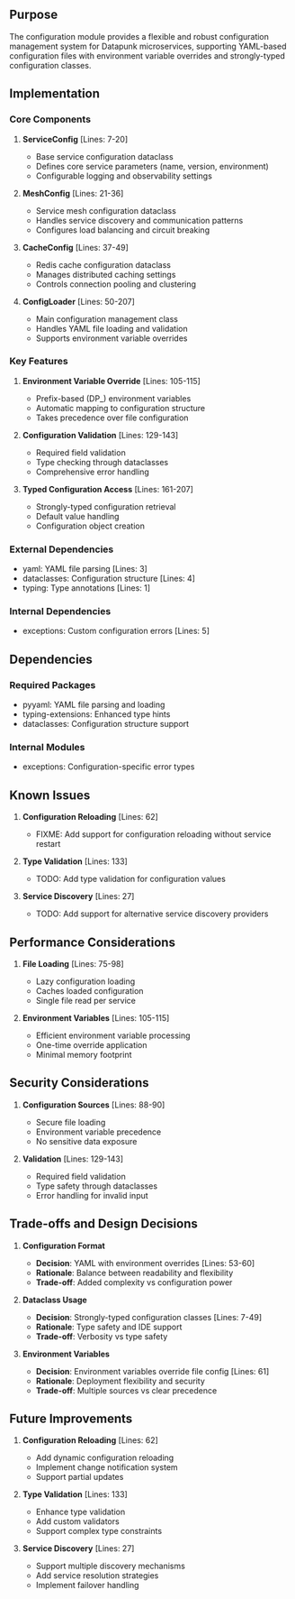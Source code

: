 ## Purpose

The configuration module provides a flexible and robust configuration management system for Datapunk microservices, supporting YAML-based configuration files with environment variable overrides and strongly-typed configuration classes.

## Implementation

### Core Components

1. **ServiceConfig** [Lines: 7-20]

   - Base service configuration dataclass
   - Defines core service parameters (name, version, environment)
   - Configurable logging and observability settings

2. **MeshConfig** [Lines: 21-36]

   - Service mesh configuration dataclass
   - Handles service discovery and communication patterns
   - Configures load balancing and circuit breaking

3. **CacheConfig** [Lines: 37-49]

   - Redis cache configuration dataclass
   - Manages distributed caching settings
   - Controls connection pooling and clustering

4. **ConfigLoader** [Lines: 50-207]
   - Main configuration management class
   - Handles YAML file loading and validation
   - Supports environment variable overrides

### Key Features

1. **Environment Variable Override** [Lines: 105-115]

   - Prefix-based (DP\_) environment variables
   - Automatic mapping to configuration structure
   - Takes precedence over file configuration

2. **Configuration Validation** [Lines: 129-143]

   - Required field validation
   - Type checking through dataclasses
   - Comprehensive error handling

3. **Typed Configuration Access** [Lines: 161-207]
   - Strongly-typed configuration retrieval
   - Default value handling
   - Configuration object creation

### External Dependencies

- yaml: YAML file parsing [Lines: 3]
- dataclasses: Configuration structure [Lines: 4]
- typing: Type annotations [Lines: 1]

### Internal Dependencies

- exceptions: Custom configuration errors [Lines: 5]

## Dependencies

### Required Packages

- pyyaml: YAML file parsing and loading
- typing-extensions: Enhanced type hints
- dataclasses: Configuration structure support

### Internal Modules

- exceptions: Configuration-specific error types

## Known Issues

1. **Configuration Reloading** [Lines: 62]

   - FIXME: Add support for configuration reloading without service restart

2. **Type Validation** [Lines: 133]

   - TODO: Add type validation for configuration values

3. **Service Discovery** [Lines: 27]
   - TODO: Add support for alternative service discovery providers

## Performance Considerations

1. **File Loading** [Lines: 75-98]

   - Lazy configuration loading
   - Caches loaded configuration
   - Single file read per service

2. **Environment Variables** [Lines: 105-115]
   - Efficient environment variable processing
   - One-time override application
   - Minimal memory footprint

## Security Considerations

1. **Configuration Sources** [Lines: 88-90]

   - Secure file loading
   - Environment variable precedence
   - No sensitive data exposure

2. **Validation** [Lines: 129-143]
   - Required field validation
   - Type safety through dataclasses
   - Error handling for invalid input

## Trade-offs and Design Decisions

1. **Configuration Format**

   - **Decision**: YAML with environment overrides [Lines: 53-60]
   - **Rationale**: Balance between readability and flexibility
   - **Trade-off**: Added complexity vs configuration power

2. **Dataclass Usage**

   - **Decision**: Strongly-typed configuration classes [Lines: 7-49]
   - **Rationale**: Type safety and IDE support
   - **Trade-off**: Verbosity vs type safety

3. **Environment Variables**
   - **Decision**: Environment variables override file config [Lines: 61]
   - **Rationale**: Deployment flexibility and security
   - **Trade-off**: Multiple sources vs clear precedence

## Future Improvements

1. **Configuration Reloading** [Lines: 62]

   - Add dynamic configuration reloading
   - Implement change notification system
   - Support partial updates

2. **Type Validation** [Lines: 133]

   - Enhance type validation
   - Add custom validators
   - Support complex type constraints

3. **Service Discovery** [Lines: 27]
   - Support multiple discovery mechanisms
   - Add service resolution strategies
   - Implement failover handling
